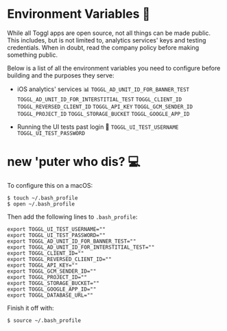 # Environment Variables :microscope:

While all Toggl apps are open source, not all things can be made public. This includes, but is not limited to, analytics services' keys and testing credentials. When in doubt, read the company policy before making something public.

Below is a list of all the environment variables you need to configure before building and the purposes they serve: 

- iOS analytics' services :bar_chart:
`TOGGL_AD_UNIT_ID_FOR_BANNER_TEST`
`TOGGL_AD_UNIT_ID_FOR_INTERSTITIAL_TEST`
`TOGGL_CLIENT_ID`
`TOGGL_REVERSED_CLIENT_ID`
`TOGGL_API_KEY`
`TOGGL_GCM_SENDER_ID`
`TOGGL_PROJECT_ID`
`TOGGL_STORAGE_BUCKET`
`TOGGL_GOOGLE_APP_ID`

- Running the UI tests past login :key:
`TOGGL_UI_TEST_USERNAME`
`TOGGL_UI_TEST_PASSWORD`

# new 'puter who dis? :computer:

To configure this on a macOS:

```
$ touch ~/.bash_profile
$ open ~/.bash_profile
```

Then add the following lines to `.bash_profile`:
```
export TOGGL_UI_TEST_USERNAME=""
export TOGGL_UI_TEST_PASSWORD=""
export TOGGL_AD_UNIT_ID_FOR_BANNER_TEST=""
export TOGGL_AD_UNIT_ID_FOR_INTERSTITIAL_TEST=""
export TOGGL_CLIENT_ID=""
export TOGGL_REVERSED_CLIENT_ID=""
export TOGGL_API_KEY=""
export TOGGL_GCM_SENDER_ID=""
export TOGGL_PROJECT_ID=""
export TOGGL_STORAGE_BUCKET=""
export TOGGL_GOOGLE_APP_ID=""
export TOGGL_DATABASE_URL=""
```

Finish it off with:

```
$ source ~/.bash_profile
```
